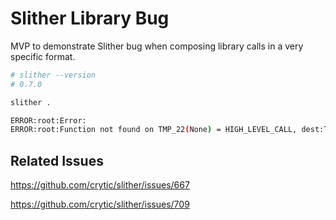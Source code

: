 # Slither Library Bug

MVP to demonstrate Slither bug when composing library calls in a very specific format.

```bash
# slither --version
# 0.7.0

slither .

ERROR:root:Error:
ERROR:root:Function not found on TMP_22(None) = HIGH_LEVEL_CALL, dest:TMP_21(None), function:us_mul, arguments:['_lowerAlpha']  . Please try compiling with a recent Solidity version. 'NoneType' object has no attribute 'type
```

## Related Issues

https://github.com/crytic/slither/issues/667

https://github.com/crytic/slither/issues/709